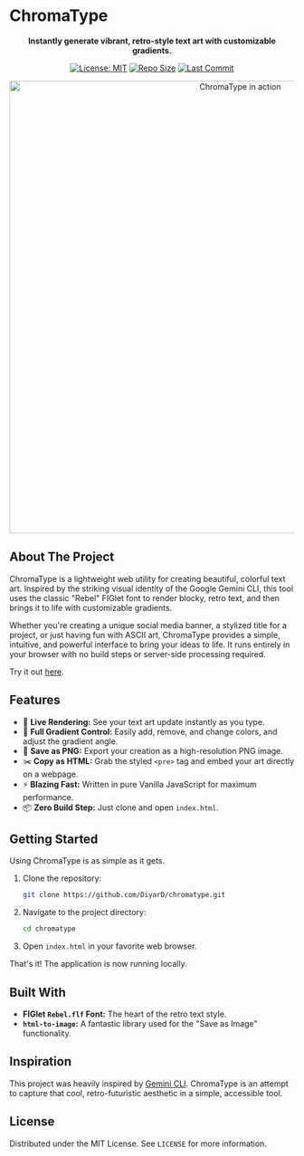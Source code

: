 # ChromaType

<p align="center">
  <strong>Instantly generate vibrant, retro-style text art with customizable gradients.</strong>
</p>

<p align="center">
  <a href="https://github.com/DiyarD/chromatype/blob/main/LICENSE"><img src="https://img.shields.io/badge/License-MIT-yellow.svg" alt="License: MIT"></a>
  <a href="https://github.com/DiyarD/chromatype"><img src="https://img.shields.io/github/repo-size/DiyarD/chromatype" alt="Repo Size"></a>
  <a href="https://github.com/DiyarD/chromatype"><img src="https://img.shields.io/github/last-commit/DiyarD/chromatype" alt="Last Commit"></a>
</p>

<p align="center">
  <img src="path/to/your/screenshot.png" alt="ChromaType in action" width="800">
</p>

## About The Project

ChromaType is a lightweight web utility for creating beautiful, colorful text art. Inspired by the striking visual identity of the Google Gemini CLI, this tool uses the classic "Rebel" FIGlet font to render blocky, retro text, and then brings it to life with customizable gradients.

Whether you're creating a unique social media banner, a stylized title for a project, or just having fun with ASCII art, ChromaType provides a simple, intuitive, and powerful interface to bring your ideas to life. It runs entirely in your browser with no build steps or server-side processing required.

Try it out [here](https://diyard.github.io/chromatype).

## Features

-   🎨 **Live Rendering:** See your text art update instantly as you type.
-   🌈 **Full Gradient Control:** Easily add, remove, and change colors, and adjust the gradient angle.
-   💾 **Save as PNG:** Export your creation as a high-resolution PNG image.
-   ✂️ **Copy as HTML:** Grab the styled `<pre>` tag and embed your art directly on a webpage.
-   ⚡ **Blazing Fast:** Written in pure Vanilla JavaScript for maximum performance.
-   📦 **Zero Build Step:** Just clone and open `index.html`.

## Getting Started

Using ChromaType is as simple as it gets.

1.  Clone the repository:
    ```sh
    git clone https://github.com/DiyarD/chromatype.git
    ```
2.  Navigate to the project directory:
    ```sh
    cd chromatype
    ```
3.  Open `index.html` in your favorite web browser.

That's it! The application is now running locally.

## Built With

-   **FIGlet `Rebel.flf` Font:** The heart of the retro text style.
-   **`html-to-image`:** A fantastic library used for the "Save as Image" functionality.

## Inspiration

This project was heavily inspired by [Gemini CLI](https://github.com/google-gemini/gemini-cli). ChromaType is an attempt to capture that cool, retro-futuristic aesthetic in a simple, accessible tool.

## License

Distributed under the MIT License. See `LICENSE` for more information.
